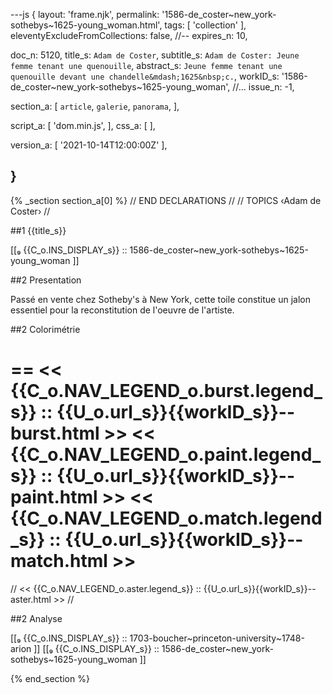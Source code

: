 ---js
{
  layout:    'frame.njk',
  permalink: '1586-de_coster~new_york-sothebys~1625-young_woman.html',
  tags:      [ 'collection' ],
  eleventyExcludeFromCollections: false,
  //-- expires_n: 10,

  doc_n:      5120,
  title_s:    `Adam de Coster`,
  subtitle_s: `Adam de Coster: Jeune femme tenant une quenouille`,
  abstract_s: `Jeune femme tenant une quenouille devant une chandelle&mdash;1625&nbsp;c.`,
  workID_s:   '1586-de_coster~new_york-sothebys~1625-young_woman',
  //... issue_n: -1,

  section_a:
  [
    `article`,
    `galerie`,
    `panorama`,
  ],

  script_a:
  [
    'dom.min.js',
  ],
  css_a:
  [
  ],

  version_a:
  [
    '2021-10-14T12:00:00Z'
  ],

}
---
{% _section section_a[0] %}
// END DECLARATIONS //
//  TOPICS
‹Adam de Coster›
//



##1  {{title_s}}

[[₉  {{C_o.INS_DISPLAY_s}} ::
     1586-de_coster~new_york-sothebys~1625-young_woman ]]

##2  Presentation

Passé en vente chez Sotheby's à New York, cette toile constitue un jalon essentiel pour la reconstitution de l'oeuvre de l'artiste.




##2  Colorimétrie

==
<<  {{C_o.NAV_LEGEND_o.burst.legend_s}}  ::  {{U_o.url_s}}{{workID_s}}--burst.html  >>
<<  {{C_o.NAV_LEGEND_o.paint.legend_s}}  ::  {{U_o.url_s}}{{workID_s}}--paint.html  >>
<<  {{C_o.NAV_LEGEND_o.match.legend_s}}  ::  {{U_o.url_s}}{{workID_s}}--match.html  >>
==
//  <<  {{C_o.NAV_LEGEND_o.aster.legend_s}}  ::  {{U_o.url_s}}{{workID_s}}--aster.html  >>  //

##2  Analyse

[[₉  {{C_o.INS_DISPLAY_s}} ::
     1703-boucher~princeton-university~1748-arion ]]
[[₉  {{C_o.INS_DISPLAY_s}} ::
     1586-de_coster~new_york-sothebys~1625-young_woman ]]

{% end_section %}
